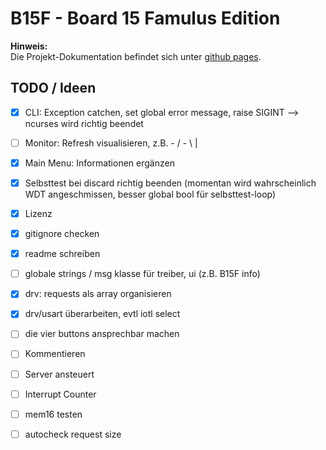 # B15F - Board 15 Famulus Edition

**Hinweis:**  
Die Projekt-Dokumentation befindet sich unter [github pages](https://devfix.github.io/b15f/).

## TODO / Ideen
- [X] CLI: Exception catchen, set global error message, raise SIGINT --> ncurses wird richtig beendet
- [ ] Monitor: Refresh visualisieren, z.B. - / - \ |
- [x] Main Menu: Informationen ergänzen
- [X] Selbsttest bei discard richtig beenden (momentan wird wahrscheinlich WDT angeschmissen, besser global bool für selbsttest-loop)
- [x] Lizenz
- [x] gitignore checken
- [x] readme schreiben
- [ ] globale strings / msg klasse für treiber, ui (z.B. B15F info)
- [x] drv: requests als array organisieren
- [x] drv/usart überarbeiten, evtl iotl select
- [ ] die vier buttons ansprechbar machen
- [ ] Kommentieren
- [ ] Server ansteuert
- [ ] Interrupt Counter
- [ ] mem16 testen
- [ ] autocheck request size

